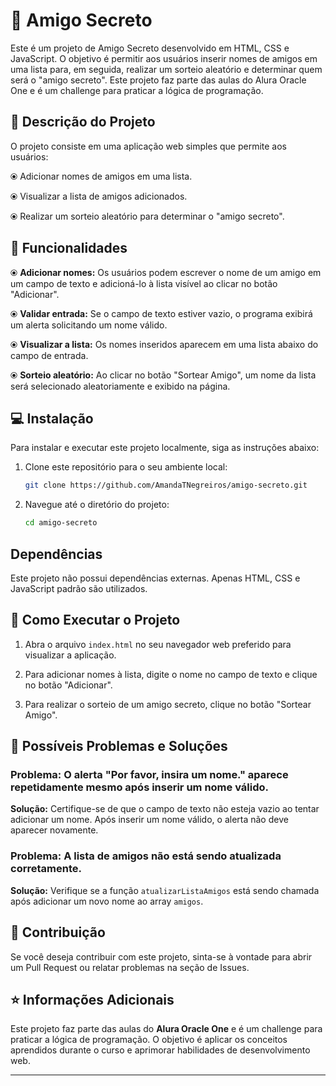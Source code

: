 # 🤫 Amigo Secreto

Este é um projeto de Amigo Secreto desenvolvido em HTML, CSS e JavaScript. O objetivo é permitir aos usuários inserir nomes de amigos em uma lista para, em seguida, realizar um sorteio aleatório e determinar quem será o "amigo secreto". Este projeto faz parte das aulas do Alura Oracle One e é um challenge para praticar a lógica de programação.

## 📜 Descrição do Projeto

O projeto consiste em uma aplicação web simples que permite aos usuários:

⦿ Adicionar nomes de amigos em uma lista.

⦿ Visualizar a lista de amigos adicionados.

⦿ Realizar um sorteio aleatório para determinar o "amigo secreto".


## 💠 Funcionalidades

⦿ **Adicionar nomes:** Os usuários podem escrever o nome de um amigo em um campo de texto e adicioná-lo à lista visível ao clicar no botão "Adicionar".

⦿ **Validar entrada:** Se o campo de texto estiver vazio, o programa exibirá um alerta solicitando um nome válido.

⦿ **Visualizar a lista:** Os nomes inseridos aparecem em uma lista abaixo do campo de entrada.

⦿ **Sorteio aleatório:** Ao clicar no botão "Sortear Amigo", um nome da lista será selecionado aleatoriamente e exibido na página.


## 💻 Instalação

Para instalar e executar este projeto localmente, siga as instruções abaixo:

1. Clone este repositório para o seu ambiente local:
    ```bash
    git clone https://github.com/AmandaTNegreiros/amigo-secreto.git
    ```

2. Navegue até o diretório do projeto:
    ```bash
    cd amigo-secreto
    ```

## Dependências

Este projeto não possui dependências externas. Apenas HTML, CSS e JavaScript padrão são utilizados.

## 🧩 Como Executar o Projeto

1. Abra o arquivo `index.html` no seu navegador web preferido para visualizar a aplicação.

2. Para adicionar nomes à lista, digite o nome no campo de texto e clique no botão "Adicionar".

3. Para realizar o sorteio de um amigo secreto, clique no botão "Sortear Amigo".


## 🚨 Possíveis Problemas e Soluções

### Problema: O alerta "Por favor, insira um nome." aparece repetidamente mesmo após inserir um nome válido.
**Solução:** Certifique-se de que o campo de texto não esteja vazio ao tentar adicionar um nome. Após inserir um nome válido, o alerta não deve aparecer novamente.

### Problema: A lista de amigos não está sendo atualizada corretamente.
**Solução:** Verifique se a função `atualizarListaAmigos` está sendo chamada após adicionar um novo nome ao array `amigos`.

## 📝 Contribuição

Se você deseja contribuir com este projeto, sinta-se à vontade para abrir um Pull Request ou relatar problemas na seção de Issues.


## ⭐ Informações Adicionais

Este projeto faz parte das aulas do **Alura Oracle One** e é um challenge para praticar a lógica de programação. O objetivo é aplicar os conceitos aprendidos durante o curso e aprimorar habilidades de desenvolvimento web.

---
